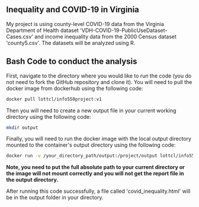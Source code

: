 ## Inequality and COVID-19 in Virginia

My project is using county-level COVID-19 data from the Virginia Department of Health dataset 'VDH-COVID-19-PublicUseDataset-Cases.csv' and income inequality data from the 2000 Census dataset 'county5.csv'. The datasets will be analyzed using R.

## Bash Code to conduct the analysis

First, navigate to the directory where you would like to run the code (you do not need to fork the GitHub repository and clone it). You will need to pull the docker image from dockerhub using the following code:

```bash
docker pull lottcl/info550project:v1
```

Then you will need to create a new output file in your current working directory using the following code:

```bash
mkdir output
```

Finally, you will need to run the docker image with the local output directory mounted to the container's output directory using the following code:

```bash
docker run -v /your_directory_path/output:/project/output lottcl/info550project:v1
```
**Note, you need to put the full absolute path to your current directory or the image will not mount correctly and you will not get the report file in the output directory.**

After running this code successfully, a file called 'covid_inequality.html' will be in the output folder in your directory.